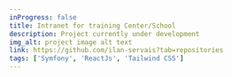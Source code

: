 ```yaml
---
inProgress: false
title: Intranet for training Center/School
description: Project currently under development
img_alt: project image alt text
link: https://github.com/ilan-servais?tab=repositories
tags: ['Symfony', 'ReactJs', 'Tailwind CSS']
---
```


